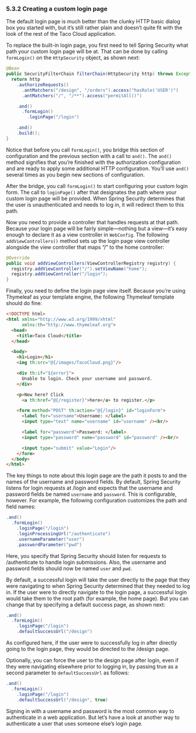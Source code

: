 ### 5.3.2 Creating a custom login page

The default login page is much better than the clunky HTTP basic dialog box you started with, but it’s still rather plain and doesn’t quite fit with the look of the rest of the Taco Cloud application.

To replace the built-in login page, you first need to tell Spring Security what path your custom login page will be at. That can be done by calling `formLogin()` on the `HttpSecurity` object, as shown next:

```java
@Bean
public SecurityFilterChain filterChain(HttpSecurity http) throws Exception {
  return http
    .authorizeRequests()
      .antMatchers("/design", "/orders").access("hasRole('USER')")
      .antMatchers("/", "/**").access("permitAll()")

    .and()
      .formLogin()
        .loginPage("/login")

    .and()
    .build();
}
```

Notice that before you call `formLogin()`, you bridge this section of configuration and the previous section with a call to `and()`. The `and()` method signifies that you’re finished with the authorization configuration and are ready to apply some additional HTTP configuration. You’ll use `and()` several times as you begin new sections of configuration.

After the bridge, you call `formLogin()` to start configuring your custom login form. The call to `loginPage()` after that designates the path where your custom login page will be provided. When Spring Security determines that the user is unauthenticated and needs to log in, it will redirect them to this path.

Now you need to provide a controller that handles requests at that path. Because your login page will be fairly simple—nothing but a view—it’s easy enough to declare it as a view controller in `WebConfig`. The following `addViewControllers()` method sets up the login page view controller alongside the view controller that maps “/” to the home controller:

```java
@Override
public void addViewControllers(ViewControllerRegistry registry) {
  registry.addViewController("/").setViewName("home");
  registry.addViewController("/login");
}
```

Finally, you need to define the login page view itself. Because you’re using Thymeleaf as your template engine, the following Thymeleaf template should do fine:

```html
<!DOCTYPE html>
<html xmlns="http://www.w3.org/1999/xhtml"
      xmlns:th="http://www.thymeleaf.org">
  <head>
    <title>Taco Cloud</title>
  </head>

  <body>
    <h1>Login</h1>
    <img th:src="@{/images/TacoCloud.png}"/>

    <div th:if="${error}">
      Unable to login. Check your username and password.
    </div>

    <p>New here? Click
      <a th:href="@{/register}">here</a> to register.</p>

    <form method="POST" th:action="@{/login}" id="loginForm">
      <label for="username">Username: </label>
      <input type="text" name="username" id="username" /><br/>

      <label for="password">Password: </label>
      <input type="password" name="password" id="password" /><br/>

      <input type="submit" value="Login"/>
    </form>
  </body>
</html>
```

The key things to note about this login page are the path it posts to and the names of the username and password fields. By default, Spring Security listens for login requests at /login and expects that the username and password fields be named `username` and `password`. This is configurable, however. For example, the following configuration customizes the path and field names:

```java
.and()
  .formLogin()
    .loginPage("/login")
    .loginProcessingUrl("/authenticate")
    .usernameParameter("user")
    .passwordParameter("pwd")
```

Here, you specify that Spring Security should listen for requests to /authenticate to handle login submissions. Also, the username and password fields should now be named `user` and `pwd`.

By default, a successful login will take the user directly to the page that they were navigating to when Spring Security determined that they needed to log in. If the user were to directly navigate to the login page, a successful login would take them to the root path (for example, the home page). But you can change that by specifying a default success page, as shown next:

```java
.and()
  .formLogin()
    .loginPage("/login")
    .defaultSuccessUrl("/design")
```

As configured here, if the user were to successfully log in after directly going to the login page, they would be directed to the /design page.

Optionally, you can force the user to the design page after login, even if they were navigating elsewhere prior to logging in, by passing true as a second parameter to `defaultSuccessUrl` as follows:

```java
.and()
  .formLogin()
    .loginPage("/login")
    .defaultSuccessUrl("/design", true)
```

Signing in with a username and password is the most common way to authenticate in a web application. But let’s have a look at another way to authenticate a user that uses someone else’s login page.